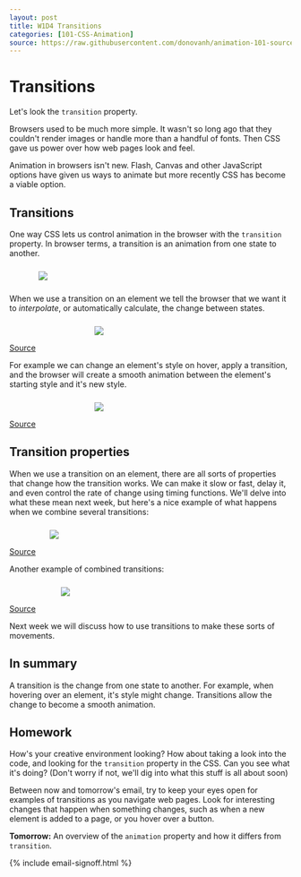 ```yaml
---
layout: post
title: W1D4 Transitions
categories: [101-CSS-Animation]
source: https://raw.githubusercontent.com/donovanh/animation-101-source/master/src/_posts/2015-03-01-101W1D4.md
---
```


# Transitions

Let's look the `transition` property.

Browsers used to be much more simple. It wasn't so long ago that they couldn't render images or handle more than a handful of fonts. Then CSS gave us power over how web pages look and feel.

Animation in browsers isn't new. Flash, Canvas and other JavaScript options have given us ways to animate but more recently CSS has become a viable option.

## Transitions

One way CSS lets us control animation in the browser with the `transition` property. In browser terms, a transition is an animation from one state to another.


<img src="http://s3.amazonaws.com/course-images/ab.png" style="max-width: 400px; margin: 24px auto; display: block;">

When we use a transition on an element we tell the browser that we want it to *interpolate*, or automatically calculate, the change between states.

<div class="example">
  <img src="http://s3.amazonaws.com/course-images/ab.gif" style="max-width: 200px; margin: 24px auto 0; display: block;">
  <p class="source"><a href="http://codepen.io/donovanh/pen/RNdxqw">Source</a></p>
</div>

For example we can change an element's style on hover, apply a transition, and the browser will create a smooth animation between the element's starting style and it's new style.

<div class="example">
  <img src="http://s3.amazonaws.com/course-images/button.gif" style="max-width: 200px; margin: 24px auto 0; display: block;">
  <p class="source"><a href="http://codepen.io/donovanh/pen/MYQdZd">Source</a></p>
</div>

## Transition properties

When we use a transition on an element, there are all sorts of properties that change how the transition works. We can make it slow or fast, delay it, and even control the rate of change using timing functions. We'll delve into what these mean next week, but here's a nice example of what happens when we combine several transitions:

<div class="example">
  <img src="http://s3.amazonaws.com/course-images/winnie.gif" style="max-width: 360px; margin: 24px auto 0; display: block;">
  <p class="source"><a href="http://in-ni.com/">Source</a></p>
</div>

Another example of combined transitions:

<div class="example">
  <img src="http://s3.amazonaws.com/course-images/transitions.gif" style="max-width: 320px; margin: 24px auto 0; display: block;">
  <p class="source"><a href="http://codepen.io/suez/pen/XJGOyL">Source</a></p>
</div>

Next week we will discuss how to use transitions to make these sorts of movements.

## In summary

A transition is the change from one state to another. For example, when hovering over an element, it's style might change. Transitions allow the change to become a smooth animation.

<div class="callout">
  <h2>Homework</h2>

  <p>How's your creative environment looking? How about taking a look into the code, and looking for the <code>transition</code> property in the CSS. Can you see what it's doing? (Don't worry if not, we'll dig into what this stuff is all about soon)</p>

  <p>Between now and tomorrow's email, try to keep your eyes open for examples of transitions as you navigate web pages. Look for interesting changes that happen when something changes, such as when a new element is added to a page, or you hover over a button.</p>
</div>

**Tomorrow:** An overview of the `animation` property and how it differs from `transition`.

{% include email-signoff.html %}
